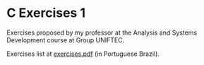 # C Exercises 1

Exercises proposed by my professor at the Analysis and Systems Development course at Group UNIFTEC.

Exercises list at [exercises.pdf](exercises.pdf) (in Portuguese Brazil).
